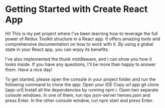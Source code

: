 # Getting Started with Create React App
Hi! This is my pet project where I've been learning how to leverage the full power of Redux Toolkit structure in a React app. It offers amazing tools and comprehensive documentation on how to work with it. By using a global state in your React app, you can enjoy its benefits.

I've also implemented the thunk middleware, and I can show you how it looks inside. If you have any questions, I'll be more than happy to answer them. Have a nice day!

To get started, please open the console in your project folder and run the following command to clone the app:
Open your IDE 
Copy url app
git clone [app-url]
Install all the dependencies by running npm i. Open two separate console windows. In one of them, run npx json-server heroes.json and press Enter. In the other console window, run npm start and press Enter.




